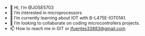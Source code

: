 - 👋 Hi, I’m @JOSE5703
- 👀 I’m interested in microprocessors
- 🌱 I’m currently learning about IOT with B-L475E-IOT01A1.
- 💞️ I’m looking to collaborate on coding microcontrollers projects. 
- 📫 How to reach me in GIT or jfuentes33883@gmail.com

<!---
JOSE5703/JOSE5703 is a ✨ special ✨ repository because its `README.md` (this file) appears on your GitHub profile.
You can click the Preview link to take a look at your changes.
--->
